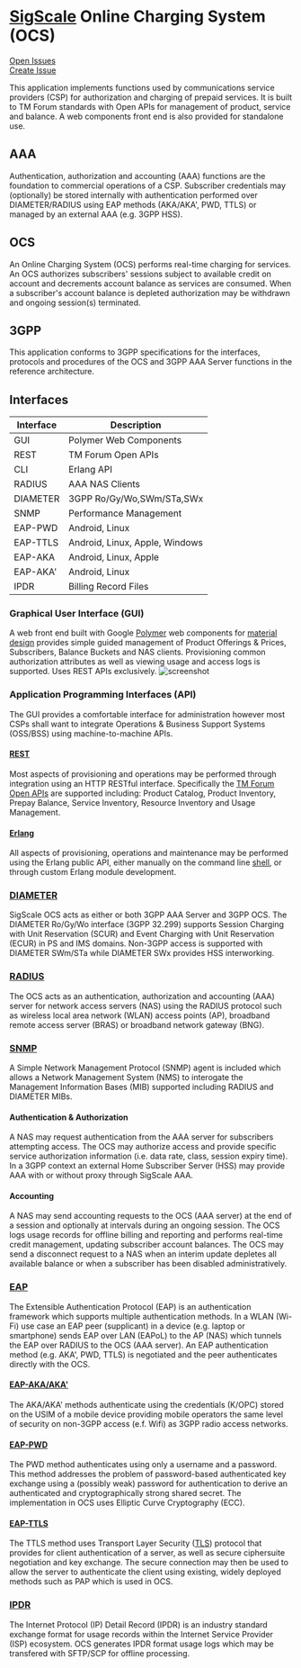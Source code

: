 # [SigScale](http://www.sigscale.org) Online Charging System (OCS)

[Open Issues](https://sigscale.atlassian.net/projects/OCS/issues/?filter=allopenissues "Open Issues")  
[Create Issue](https://sigscale.atlassian.net/secure/CreateIssue!default.jspa?pid=10100&issuetype=10000 "Create
 Issue")

This application implements functions used by communications
service providers (CSP) for authorization and charging of
prepaid services. It is built to TM Forum standards with
Open APIs for management of product, service and balance. A
web components front end is also provided for standalone use.

## AAA
Authentication, authorization and accounting (AAA) functions
are the foundation to commercial operations of a CSP. Subscriber
credentials may (optionally) be stored internally with
authentication performed over DIAMETER/RADIUS using EAP methods
(AKA/AKA', PWD, TTLS) or managed by an external AAA (e.g. 3GPP HSS).

## OCS
An Online Charging System (OCS) performs real-time charging for
services. An OCS authorizes subscribers' sessions subject to
available credit on account and decrements account balance as
services are consumed.  When a subscriber's account balance is
depleted authorization may be withdrawn and ongoing session(s)
terminated.

## 3GPP
This application conforms to 3GPP specifications for the interfaces,
protocols and procedures of the OCS and 3GPP AAA Server functions
in the reference architecture.

## Interfaces
|Interface | Description                    |
|----------|--------------------------------|
|GUI       | Polymer Web Components         |
|REST      | TM Forum Open APIs             |
|CLI       | Erlang API                     |
|RADIUS    | AAA NAS Clients                |
|DIAMETER  | 3GPP Ro/Gy/Wo,SWm/STa,SWx      |
|SNMP      | Performance Management         |
|EAP-PWD   | Android, Linux                 |
|EAP-TTLS  | Android, Linux, Apple, Windows |
|EAP-AKA   | Android, Linux, Apple          |
|EAP-AKA'  | Android, Linux                 |
|IPDR      | Billing Record Files           |

### Graphical User Interface (GUI)
A web front end built with Google [Polymer](https://www.polymer-project.org)
web components for
[material design](https://material.io/guidelines/material-design/introduction.html) 
provides simple guided management of Product Offerings & Prices, Subscribers,
Balance Buckets and NAS clients. Provisioning common authorization attributes
as well as viewing usage and access logs is supported. Uses REST APIs exclusively.
![screenshot](https://raw.githubusercontent.com/sigscale/ocs/master/doc/ocs-gui.png)

### Application Programming Interfaces (API)
The GUI provides a comfortable interface for administration however
most CSPs shall want to integrate Operations & Business Support Systems
(OSS/BSS) using machine-to-machine APIs.

#### [REST](https://en.wikipedia.org/wiki/Representational_state_transfer)
Most aspects of provisioning and operations may be performed through
integration using an HTTP RESTful interface. Specifically the
[TM Forum](https://www.tmforum.org)
[Open APIs](https://www.tmforum.org/open-apis/) are supported including:
Product Catalog, Product Inventory, Prepay Balance, Service Inventory,
Resource Inventory and Usage Management.

#### [Erlang](http://www.erlang.org)
All aspects of provisioning, operations and maintenance may be performed
using the Erlang public API, either manually on the command line
[shell](http://erlang.org/doc/man/shell.html), or through custom Erlang
module development.

### [DIAMETER](http://tools.ietf.org/html/rfc6733)
SigScale OCS acts as either or both 3GPP AAA Server and 3GPP OCS.
The DIAMETER Ro/Gy/Wo interface (3GPP 32.299) supports Session Charging with
Unit Reservation (SCUR) and Event Charging with Unit Reservation (ECUR)
in PS and IMS domains. Non-3GPP access is supported with DIAMETER SWm/STa
while DIAMETER SWx provides HSS interworking.

### [RADIUS](http://tools.ietf.org/html/rfc2865)
The OCS acts as an authentication, authorization and accounting (AAA) server
for network access servers (NAS) using the RADIUS protocol such as wireless
local area network (WLAN) access points (AP), broadband remote access server
(BRAS) or broadband network gateway (BNG).

### [SNMP](http://tools.ietf.org/html/rfc3410)
A Simple Network Management Protocol (SNMP) agent is included which allows
a Network Management System (NMS) to interogate the Management Information
Bases (MIB) supported including RADIUS and DIAMETER MIBs.

#### Authentication & Authorization
A NAS may request authentication from the AAA server for subscribers
attempting access. The OCS may authorize access and provide specific
service authorization information (i.e. data rate, class, session expiry
time). In a 3GPP context an external Home Subscriber Server (HSS) may
provide AAA with or without proxy through SigScale AAA.

#### Accounting
A NAS may send accounting requests to the OCS (AAA server) at the end of
a session and optionally at intervals during an ongoing session. The OCS
logs usage records for offline billing and reporting and performs real-time
credit management, updating subscriber account balances.  The OCS may send
a disconnect request to a NAS when an interim update depletes all available
balance or when a subscriber has been disabled administratively.

### [EAP](https://tools.ietf.org/html/rfc3748)
The Extensible Authentication Protocol (EAP) is an authentication framework
which supports multiple authentication methods. In a WLAN (Wi-Fi) use case
an EAP peer (supplicant) in a device (e.g. laptop or smartphone) sends
EAP over LAN (EAPoL) to the AP (NAS) which tunnels the EAP over RADIUS to
the OCS (AAA server). An EAP authentication method (e.g. AKA', PWD, TTLS)
is negotiated and the peer authenticates directly with the OCS.

#### [EAP-AKA/AKA'](https://tools.ietf.org/html/rfc5448)
The AKA/AKA' methods authenticate using the credentials (K/OPC) stored
on the USIM of a mobile device providing mobile operators the same level
of security on non-3GPP access (e.f. Wifi) as 3GPP radio access networks.

#### [EAP-PWD](https://tools.ietf.org/html/rfc5931)
The PWD method authenticates using only a username and a password. This
method addresses the problem of password-based authenticated key exchange
using a (possibly weak) password for authentication to derive an
authenticated and cryptographically strong shared secret. The implementation
in OCS uses Elliptic Curve Cryptography (ECC).

#### [EAP-TTLS](https://tools.ietf.org/html/rfc5281)
The TTLS method uses Transport Layer Security
([TLS](https://tools.ietf.org/html/rfc4346)) protocol that provides for
client authentication of a server, as well as secure ciphersuite
negotiation and key exchange. The secure connection may then be used to
allow the server to authenticate the client using existing, widely deployed
methods such as PAP which is used in OCS.

### [IPDR](https://www.tmforum.org/ipdr)
The Internet Protocol (IP) Detail Record (IPDR) is an industry standard
exchange format for usage records within the Internet Service Provider (ISP)
ecosystem. OCS generates IPDR format usage logs which may be transfered with
SFTP/SCP for offline processing.

